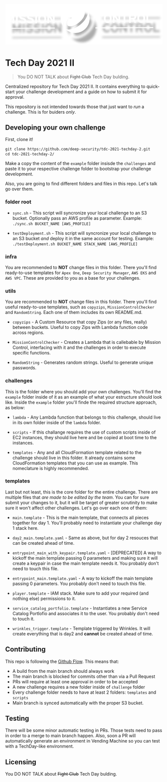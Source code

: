 ![Mission Control Logo](logo.png)

# Tech Day 2021 II
> You DO NOT TALK about ~~Fight Club~~ Tech Day bulding.

Centralized repository for Tech Day 2021 II. It contains everything to quick-start your challenge development and a guide on how to submit it for approval.

This repository is not intended towards those that just want to *run* a challenge. This is for buiders *only*. 

## Developing your own challenge

First, clone it!

```shell
git clone https://github.com/deep-security/tdc-2021-techday-2.git
cd tdc-2021-techday-2/
```

Make a copy the content of the `example` folder insisde the `challenges` and paste it to your respective challenge folder to bootstrap your challenge development. 

Also, you are going to find different folders and files in this repo. Let's talk go over them. 

### **folder root**

* `sync.sh` - This script will syncronize your local challenge to an S3 bucket. Optionally pass an AWS profile as parameter.
Example: `./sync.sh BUCKET_NAME [AWS_PROFILE]`

* `testDeployment.sh` - This script will syncronize your local challenge to an S3 bucket *and* deploy it in the same account for testing.
Example: `./testDeployment.sh BUCKET_NAME STACK_NAME [AWS_PROFILE]`

### **infra**

You are recommended to **NOT** change files in this folder. There you'll find ready-to-use templates for `Apex One`, `Deep Security Manager`, `AWS EKS` and `AWS VPC`. These are provided to you as a base for your challenges. 

### **utils**

You are recommended to **NOT** change files in this folder. There you'll find useful ready-to-use templates, such as `copyzips`, `MissionControlChecker` and `RandomString`. Each one of them includes its own README.md.

* `copyzips` - A Custom Resource that copy Zips (or any files, really) between buckets. Useful to copy Zips with Lambda function code across regions.

* `MissionControlChecker` - Creates a Lambda that is callebable by Mission Control, interfacing with it and the challenges in order to execute specific functions.

* `RandomString` - Generates random strings. Useful to generate unique passwords.

### **challenges**

This is the folder where you should add your own challenges. You'll find the `example` folder inside of it as an example of what your estructure should look like. Inside the `example` folder you'll finde the required structure approach, as below:

* `lambda` - Any Lambda function that belongs to this challenge, should live in its own folder inside of the `lambda` folder. 

* `scripts` - If this challange requires the use of custom scripts inside of EC2 instances, they should live here and be copied at boot time to the instances.

* `templates` - Any and all CloudFormation template related to the challenge should live in this folder. It already contains some CloudFormation templates that you can use as example. This nomeclature is highly recommended.

### **templates**

Last but not least, this is the core folder for the entire challenge. There are multiple files that *are made to be edited by the team*. You can for sure submit your changes to it, but it will be target of greater scrutinity to make sure it won't affect other challenges. Let's go over each one of them:

* `main.template` - This is the main template, that connects all pieces together for day 1. You'll probably need to instantiate your challenge day 1 stack here.

* `day2_main.template.yaml` - Same as above, but for day 2 resouces that can be created ahead of time.

* `entrypoint_main_with_keypair.template.yaml` - [DEPRECATED] A way to kickoff the main template passing 0 parameters and making sure it will create a keypair in case the main template needs it. You probably don't need to touch this file.

* `entrypoint_main.template.yaml` - A way to kickoff the main template passing 0 parameters. You probably don't need to touch this file.

* `player.template` - IAM stack. Make sure to add your required (and nothing else) permissions to it.

* `service_catalog_portfolio.template` - Instantiates a new Service Catalog Portlofio and associates it to the user. You probably don't need to touch it.

* `wrinkles_trigger.template` - Template triggered by Wrinkles. It will create everything that is day2 and **cannot** be created ahead of time.


## **Contributing**

This repo is following the [Github Flow](https://guides.github.com/introduction/flow/). This means that:
* A build from the main branch should always work
* The main branch is blocked for commits other than via a Pull Request
* PRs will require at least one approval in order to be accepted
* A new challenge requires a new folder inside of `challenge` folder
* Every challenge folder needs to have at least 2 folders: `templates` and `scripts`
* Main branch is synced automatically with the proper S3 bucket.

## Testing

There will be some minor automatic testing in PRs. Those tests need to pass in order to a merge to main branch happen. Also, soon a PR will automatically generate an environment in Vending Machine so you can test with a TechDay-like environment.


## Licensing

You DO NOT TALK about ~~Fight Club~~ Tech Day bulding.
